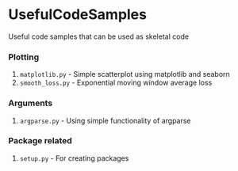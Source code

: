 # UsefulCodeSamples
Useful code samples that can be used as skeletal code


### Plotting
1. `matplotlib.py` - Simple scatterplot using matplotlib and seaborn
1. `smooth_loss.py` - Exponential moving window average loss

### Arguments
1. `argparse.py` - Using simple functionality of argparse

### Package related
1. `setup.py` - For creating packages
